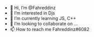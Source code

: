 - 👋 Hi, I’m @Fahreddinz
- 👀 I’m interested in Djs
- 🌱 I’m currently learning JS, C++
- 💞️ I’m looking to collaborate on ...
- 📫 How to reach me Fahreddinz#6082

<!---
Fahreddinz/Fahreddinz is a ✨ special ✨ repository because its `README.md` (this file) appears on your GitHub profile.
You can click the Preview link to take a look at your changes.
--->
